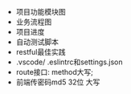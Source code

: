 - 项目功能模块图
- 业务流程图
- 项目进度
- 自动测试脚本
- restful最佳实践
- .vscode/ .eslintrc和settings.json
- route接口: method大写;
- 前端传密码md5 32位 大写